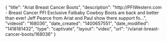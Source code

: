 {
    "title": "Ariat Breast Cancer Boots",
    "description": "http:\/\/PFIWestern.com - Breast Cancer PFI Exclusive Fatbaby Cowboy Boots are back and better than ever! Jeff Pearce from Ariat and Paul show there support fo...",
    "videoid": "168036",
    "date_created": "1400657551",
    "date_modified": "1418181432",
    "type": "captivate",
    "layout": "video",
    "url": "\/v\/ariat-breast-cancer-boots\/168036"
}